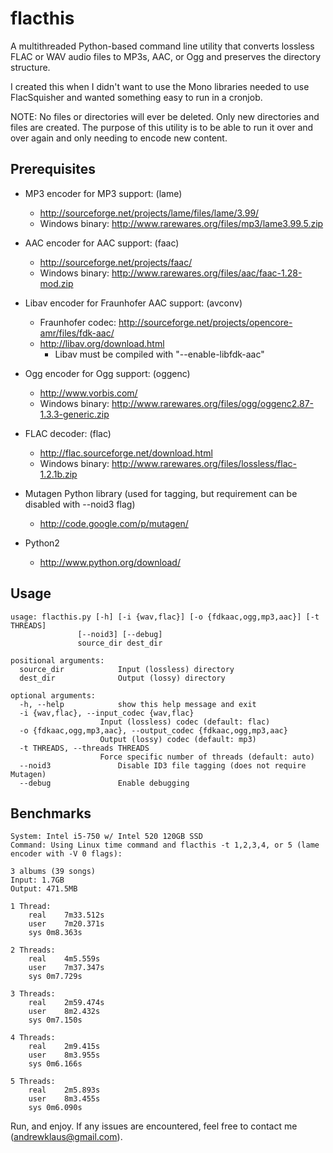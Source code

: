 flacthis
========

A multithreaded Python-based command line utility that converts lossless FLAC 
or WAV audio files to MP3s, AAC, or Ogg and preserves the directory structure.

I created this when I didn't want to use the Mono libraries needed to use
 FlacSquisher and wanted something easy to run in a cronjob.

NOTE: No files or directories will ever be deleted. Only new directories and
 files are created. The purpose of this utility is to be able to run it over
 and over again and only needing to encode new content.


Prerequisites
--------------

* MP3 encoder for MP3 support: (lame)
	+ http://sourceforge.net/projects/lame/files/lame/3.99/
	+ Windows binary: http://www.rarewares.org/files/mp3/lame3.99.5.zip

* AAC encoder for AAC support: (faac)
	+ http://sourceforge.net/projects/faac/
	+ Windows binary: http://www.rarewares.org/files/aac/faac-1.28-mod.zip

* Libav encoder for Fraunhofer AAC support: (avconv)
	+ Fraunhofer codec: http://sourceforge.net/projects/opencore-amr/files/fdk-aac/
	+ http://libav.org/download.html
		-  Libav must be compiled with "--enable-libfdk-aac" 

* Ogg encoder for Ogg support: (oggenc)
	+ http://www.vorbis.com/
	+ Windows binary: http://www.rarewares.org/files/ogg/oggenc2.87-1.3.3-generic.zip

* FLAC decoder: (flac) 
	+ http://flac.sourceforge.net/download.html
	+ Windows binary: http://www.rarewares.org/files/lossless/flac-1.2.1b.zip

* Mutagen Python library (used for tagging, but requirement can be disabled with --noid3 flag)
	+ http://code.google.com/p/mutagen/

* Python2
	+ http://www.python.org/download/

Usage
------

	usage: flacthis.py [-h] [-i {wav,flac}] [-o {fdkaac,ogg,mp3,aac}] [-t THREADS]
		           [--noid3] [--debug]
		           source_dir dest_dir

	positional arguments:
	  source_dir            Input (lossless) directory
	  dest_dir              Output (lossy) directory

	optional arguments:
	  -h, --help            show this help message and exit
	  -i {wav,flac}, --input_codec {wav,flac}
		                Input (lossless) codec (default: flac)
	  -o {fdkaac,ogg,mp3,aac}, --output_codec {fdkaac,ogg,mp3,aac}
		                Output (lossy) codec (default: mp3)
	  -t THREADS, --threads THREADS
		                Force specific number of threads (default: auto)
	  --noid3               Disable ID3 file tagging (does not require Mutagen)
	  --debug               Enable debugging




Benchmarks
-----------

	System: Intel i5-750 w/ Intel 520 120GB SSD 
	Command: Using Linux time command and flacthis -t 1,2,3,4, or 5 (lame encoder with -V 0 flags):

	3 albums (39 songs)
	Input: 1.7GB
	Output: 471.5MB

	1 Thread: 
		real	7m33.512s
		user	7m20.371s
		sys	0m8.363s

	2 Threads:
		real	4m5.559s
		user	7m37.347s
		sys	0m7.729s

	3 Threads:
		real	2m59.474s
		user	8m2.432s
		sys	0m7.150s

	4 Threads:
		real	2m9.415s
		user	8m3.955s
		sys	0m6.166s

	5 Threads:
		real	2m5.893s
		user	8m3.455s
		sys	0m6.090s


Run, and enjoy. If any issues are encountered, feel free to contact me (andrewklaus@gmail.com).
